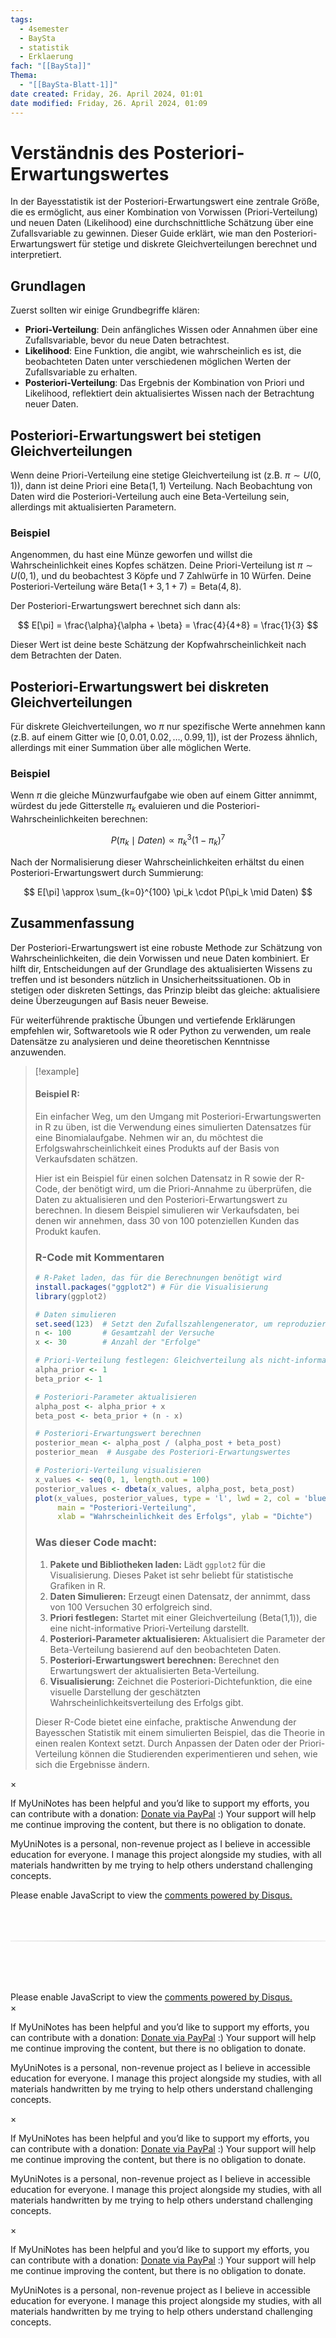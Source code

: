 ```yaml
---
tags:
  - 4semester
  - BaySta
  - statistik
  - Erklaerung
fach: "[[BaySta]]"
Thema:
  - "[[BaySta-Blatt-1]]"
date created: Friday, 26. April 2024, 01:01
date modified: Friday, 26. April 2024, 01:09
---
```


# Verständnis des Posteriori-Erwartungswertes

In der Bayesstatistik ist der Posteriori-Erwartungswert eine zentrale Größe, die es ermöglicht, aus einer Kombination von Vorwissen (Priori-Verteilung) und neuen Daten (Likelihood) eine durchschnittliche Schätzung über eine Zufallsvariable zu gewinnen. Dieser Guide erklärt, wie man den Posteriori-Erwartungswert für stetige und diskrete Gleichverteilungen berechnet und interpretiert.

## Grundlagen

Zuerst sollten wir einige Grundbegriffe klären:

- **Priori-Verteilung**: Dein anfängliches Wissen oder Annahmen über eine Zufallsvariable, bevor du neue Daten betrachtest.
- **Likelihood**: Eine Funktion, die angibt, wie wahrscheinlich es ist, die beobachteten Daten unter verschiedenen möglichen Werten der Zufallsvariable zu erhalten.
- **Posteriori-Verteilung**: Das Ergebnis der Kombination von Priori und Likelihood, reflektiert dein aktualisiertes Wissen nach der Betrachtung neuer Daten.

## Posteriori-Erwartungswert bei stetigen Gleichverteilungen

Wenn deine Priori-Verteilung eine stetige Gleichverteilung ist (z.B. $\pi \sim U(0, 1)$), dann ist deine Priori eine $\text{Beta}(1, 1)$ Verteilung. Nach Beobachtung von Daten wird die Posteriori-Verteilung auch eine Beta-Verteilung sein, allerdings mit aktualisierten Parametern.

### Beispiel

Angenommen, du hast eine Münze geworfen und willst die Wahrscheinlichkeit eines Kopfes schätzen. Deine Priori-Verteilung ist $\pi \sim U(0, 1)$, und du beobachtest 3 Köpfe und 7 Zahlwürfe in 10 Würfen. Deine Posteriori-Verteilung wäre $\text{Beta}(1+3, 1+7) = \text{Beta}(4, 8)$.

Der Posteriori-Erwartungswert berechnet sich dann als:

$$
E[\pi] = \frac{\alpha}{\alpha + \beta} = \frac{4}{4+8} = \frac{1}{3}
$$

Dieser Wert ist deine beste Schätzung der Kopfwahrscheinlichkeit nach dem Betrachten der Daten.

## Posteriori-Erwartungswert bei diskreten Gleichverteilungen

Für diskrete Gleichverteilungen, wo $\pi$ nur spezifische Werte annehmen kann (z.B. auf einem Gitter wie $[0, 0.01, 0.02, \dots, 0.99, 1]$), ist der Prozess ähnlich, allerdings mit einer Summation über alle möglichen Werte.

### Beispiel

Wenn $\pi$ die gleiche Münzwurfaufgabe wie oben auf einem Gitter annimmt, würdest du jede Gitterstelle $\pi_k$ evaluieren und die Posteriori-Wahrscheinlichkeiten berechnen:

$$
P(\pi_k \mid Daten) \propto \pi_k^{3} (1-\pi_k)^{7}
$$

Nach der Normalisierung dieser Wahrscheinlichkeiten erhältst du einen Posteriori-Erwartungswert durch Summierung:

$$
E[\pi] \approx \sum_{k=0}^{100} \pi_k \cdot P(\pi_k \mid Daten)
$$

## Zusammenfassung

Der Posteriori-Erwartungswert ist eine robuste Methode zur Schätzung von Wahrscheinlichkeiten, die dein Vorwissen und neue Daten kombiniert. Er hilft dir, Entscheidungen auf der Grundlage des aktualisierten Wissens zu treffen und ist besonders nützlich in Unsicherheitssituationen. Ob in stetigen oder diskreten Settings, das Prinzip bleibt das gleiche: aktualisiere deine Überzeugungen auf Basis neuer Beweise.

Für weiterführende praktische Übungen und vertiefende Erklärungen empfehlen wir, Softwaretools wie R oder Python zu verwenden, um reale Datensätze zu analysieren und deine theoretischen Kenntnisse anzuwenden.

> [!example]
>
> #### Beispiel R:
>
> Ein einfacher Weg, um den Umgang mit Posteriori-Erwartungswerten in R zu üben, ist die Verwendung eines simulierten Datensatzes für eine Binomialaufgabe. Nehmen wir an, du möchtest die Erfolgswahrscheinlichkeit eines Produkts auf der Basis von Verkaufsdaten schätzen.
>
> Hier ist ein Beispiel für einen solchen Datensatz in R sowie der R-Code, der benötigt wird, um die Priori-Annahme zu überprüfen, die Daten zu aktualisieren und den Posteriori-Erwartungswert zu berechnen. In diesem Beispiel simulieren wir Verkaufsdaten, bei denen wir annehmen, dass 30 von 100 potenziellen Kunden das Produkt kaufen.
>
> ### R-Code mit Kommentaren
>
> ```r
> # R-Paket laden, das für die Berechnungen benötigt wird
> install.packages("ggplot2") # Für die Visualisierung
> library(ggplot2)
>
> # Daten simulieren
> set.seed(123)  # Setzt den Zufallszahlengenerator, um reproduzierbare Ergebnisse zu erhalten
> n <- 100       # Gesamtzahl der Versuche
> x <- 30        # Anzahl der "Erfolge"
>
> # Priori-Verteilung festlegen: Gleichverteilung als nicht-informative Priori
> alpha_prior <- 1
> beta_prior <- 1
>
> # Posteriori-Parameter aktualisieren
> alpha_post <- alpha_prior + x
> beta_post <- beta_prior + (n - x)
>
> # Posteriori-Erwartungswert berechnen
> posterior_mean <- alpha_post / (alpha_post + beta_post)
> posterior_mean  # Ausgabe des Posteriori-Erwartungswertes
>
> # Posteriori-Verteilung visualisieren
> x_values <- seq(0, 1, length.out = 100)
> posterior_values <- dbeta(x_values, alpha_post, beta_post)
> plot(x_values, posterior_values, type = 'l', lwd = 2, col = 'blue',
>      main = "Posteriori-Verteilung",
>      xlab = "Wahrscheinlichkeit des Erfolgs", ylab = "Dichte")
> ```
>
> ### Was dieser Code macht:
>
> 1. **Pakete und Bibliotheken laden:** Lädt `ggplot2` für die Visualisierung. Dieses Paket ist sehr beliebt für statistische Grafiken in R.
> 2. **Daten Simulieren:** Erzeugt einen Datensatz, der annimmt, dass von 100 Versuchen 30 erfolgreich sind.
> 3. **Priori festlegen:** Startet mit einer Gleichverteilung (Beta(1,1)), die eine nicht-informative Priori-Verteilung darstellt.
> 4. **Posteriori-Parameter aktualisieren:** Aktualisiert die Parameter der Beta-Verteilung basierend auf den beobachteten Daten.
> 5. **Posteriori-Erwartungswert berechnen:** Berechnet den Erwartungswert der aktualisierten Beta-Verteilung.
> 6. **Visualisierung:** Zeichnet die Posteriori-Dichtefunktion, die eine visuelle Darstellung der geschätzten Wahrscheinlichkeitsverteilung des Erfolgs gibt.
>
> Dieser R-Code bietet eine einfache, praktische Anwendung der Bayesschen Statistik mit einem simulierten Beispiel, das die Theorie in einen realen Kontext setzt. Durch Anpassen der Daten oder der Priori-Verteilung können die Studierenden experimentieren und sehen, wie sich die Ergebnisse ändern.

<!-- Modal START -->
<div id="myModal" class="modal">
  <div class="modal-content">
    <span id="closeModal" class="close">&times;</span>
    <p class="modal-text">
      If MyUniNotes has been helpful and you’d like to support my efforts, <span class="modal-highlight"> you can contribute with a donation: <a class="modal-dono-link" href="https://paypal.me/myuninotes4u">Donate via PayPal</a> :) </span> Your support will help me continue improving the content, but there is no obligation to donate.
    </p>
    <p class="modal-text">
      <span class="modal-highlight">MyUniNotes is a personal, non-revenue project as I believe in accessible education for everyone.</span> I manage this project alongside my studies, with all materials handwritten by me trying to help others understand challenging concepts.
    </p>
  </div>
</div>

<script>
  // JavaScript to display the modal on page load
  document.addEventListener('DOMContentLoaded', function() {
    // Generate a random number between 1 and 1
    // Wanted it to load with a adjustable probability for every page load but did not work, as DOM is loaded only once. Therefore now loading it every time website is visited and DOM is loaded.
    const randomNumber = Math.floor(Math.random() * 1) + 1; 
    // console.log(randomNumber)
    if (randomNumber === 1) {
      setTimeout(function() {
        const modal = document.getElementById('myModal');
        if (modal) {
          modal.classList.add('show');
        }
      }, 1000); // Adjust the delay as needed

      const closeModal = document.getElementById('closeModal');
      if (closeModal) {
        closeModal.addEventListener('click', function() {
          const modal = document.getElementById('myModal');
          if (modal) {
            modal.classList.remove('show');
          }
        });
      }
    } else {
      // Ensure the modal is hidden if the random number is not 1
      const modal = document.getElementById('myModal');
      if (modal) {
        modal.style.display = 'none';
      }
    }
  });
</script>
<!-- Modal END -->

<!-- DISQUS SCRIPT COMMENT START -->

<!-- DISQUS RECOMMENDATION START -->

<div id="disqus_recommendations"></div>

<script> 
(function() { // REQUIRED CONFIGURATION VARIABLE: EDIT THE SHORTNAME BELOW
var d = document, s = d.createElement('script'); // IMPORTANT: Replace EXAMPLE with your forum shortname!
s.src = 'https://myuninotes.disqus.com/recommendations.js'; s.setAttribute('data-timestamp', +new Date());
(d.head || d.body).appendChild(s);
})();
</script>
<noscript>
Please enable JavaScript to view the 
<a href="https://disqus.com/?ref_noscript" rel="nofollow">
comments powered by Disqus.
</a>
</noscript>

<!-- DISQUS RECOMMENDATION END -->

<hr style="border: none; height: 2px; background: linear-gradient(to right, #f0f0f0, #ccc, #f0f0f0); margin-top: 4rem; margin-bottom: 5rem;">
<div id="disqus_thread"></div>
<script>
    /**
    *  RECOMMENDED CONFIGURATION VARIABLES: EDIT AND UNCOMMENT THE SECTION BELOW TO INSERT DYNAMIC VALUES FROM YOUR PLATFORM OR CMS.
    *  LEARN WHY DEFINING THESE VARIABLES IS IMPORTANT: https://disqus.com/admin/universalcode/#configuration-variables    */
    /*
    var disqus_config = function () {
    this.page.url = PAGE_URL;  // Replace PAGE_URL with your page's canonical URL variable
    this.page.identifier = PAGE_IDENTIFIER; // Replace PAGE_IDENTIFIER with your page's unique identifier variable
    };
    */
    (function() { // DON'T EDIT BELOW THIS LINE
    var d = document, s = d.createElement('script');
    s.src = 'https://myuninotes.disqus.com/embed.js';
    s.setAttribute('data-timestamp', +new Date());
    (d.head || d.body).appendChild(s);
    })();
</script>
<noscript>Please enable JavaScript to view the <a href="https://disqus.com/?ref_noscript">comments powered by Disqus.</a></noscript>

<!-- DISQUS SCRIPT COMMENT END -->

<!-- Modal START -->
<div id="myModal" class="modal">
  <div class="modal-content">
    <span id="closeModal" class="close">&times;</span>
    <p class="modal-text">
      If MyUniNotes has been helpful and you’d like to support my efforts, <span class="modal-highlight"> you can contribute with a donation: <a class="modal-dono-link" href="https://paypal.me/myuninotes4u">Donate via PayPal</a> :) </span> Your support will help me continue improving the content, but there is no obligation to donate.
    </p>
    <p class="modal-text">
      <span class="modal-highlight">MyUniNotes is a personal, non-revenue project as I believe in accessible education for everyone.</span> I manage this project alongside my studies, with all materials handwritten by me trying to help others understand challenging concepts.
    </p>
  </div>
</div>

<script>
  // JavaScript to display the modal on page load
  document.addEventListener('DOMContentLoaded', function() {
    // Generate a random number between 1 and 1
    // Wanted it to load with a adjustable probability for every page load but did not work, as DOM is loaded only once. Therefore now loading it every time website is visited and DOM is loaded.
    const randomNumber = Math.floor(Math.random() * 1) + 1; 
    // console.log(randomNumber)
    if (randomNumber === 1) {
      setTimeout(function() {
        const modal = document.getElementById('myModal');
        if (modal) {
          modal.classList.add('show');
        }
      }, 1000); // Adjust the delay as needed

      const closeModal = document.getElementById('closeModal');
      if (closeModal) {
        closeModal.addEventListener('click', function() {
          const modal = document.getElementById('myModal');
          if (modal) {
            modal.classList.remove('show');
          }
        });
      }
    } else {
      // Ensure the modal is hidden if the random number is not 1
      const modal = document.getElementById('myModal');
      if (modal) {
        modal.style.display = 'none';
      }
    }
  });
</script>
<!-- Modal END -->

<!-- Modal START -->
<div id="myModal" class="modal">
  <div class="modal-content">
    <span id="closeModal" class="close">&times;</span>
    <p class="modal-text">
      If MyUniNotes has been helpful and you’d like to support my efforts, <span class="modal-highlight"> you can contribute with a donation: <a class="modal-dono-link" href="https://paypal.me/myuninotes4u">Donate via PayPal</a> :) </span> Your support will help me continue improving the content, but there is no obligation to donate.
    </p>
    <p class="modal-text">
      <span class="modal-highlight">MyUniNotes is a personal, non-revenue project as I believe in accessible education for everyone.</span> I manage this project alongside my studies, with all materials handwritten by me trying to help others understand challenging concepts.
    </p>
  </div>
</div>

<script>
  // JavaScript to display the modal on page load
  document.addEventListener('DOMContentLoaded', function() {
    // Generate a random number between 1 and 1
    // Wanted it to load with a adjustable probability for every page load but did not work, as DOM is loaded only once. Therefore now loading it every time website is visited and DOM is loaded.
    const randomNumber = Math.floor(Math.random() * 1) + 1; 
    // console.log(randomNumber)
    if (randomNumber === 1) {
      setTimeout(function() {
        const modal = document.getElementById('myModal');
        if (modal) {
          modal.classList.add('show');
        }
      }, 1000); // Adjust the delay as needed

      const closeModal = document.getElementById('closeModal');
      if (closeModal) {
        closeModal.addEventListener('click', function() {
          const modal = document.getElementById('myModal');
          if (modal) {
            modal.classList.remove('show');
          }
        });
      }
    } else {
      // Ensure the modal is hidden if the random number is not 1
      const modal = document.getElementById('myModal');
      if (modal) {
        modal.style.display = 'none';
      }
    }
  });
</script>
<!-- Modal END -->

<!-- Modal START -->
<div id="myModal" class="modal">
  <div class="modal-content">
    <span id="closeModal" class="close">&times;</span>
    <p class="modal-text">
      If MyUniNotes has been helpful and you’d like to support my efforts, <span class="modal-highlight"> you can contribute with a donation: <a class="modal-dono-link" href="https://paypal.me/myuninotes4u">Donate via PayPal</a> :) </span> Your support will help me continue improving the content, but there is no obligation to donate.
    </p>
    <p class="modal-text">
      <span class="modal-highlight">MyUniNotes is a personal, non-revenue project as I believe in accessible education for everyone.</span> I manage this project alongside my studies, with all materials handwritten by me trying to help others understand challenging concepts.
    </p>
  </div>
</div>

<script>
  // JavaScript to display the modal on page load
  document.addEventListener('DOMContentLoaded', function() {
    // Generate a random number between 1 and 1
    // Wanted it to load with a adjustable probability for every page load but did not work, as DOM is loaded only once. Therefore now loading it every time website is visited and DOM is loaded.
    const randomNumber = Math.floor(Math.random() * 1) + 1; 
    // console.log(randomNumber)
    if (randomNumber === 1) {
      setTimeout(function() {
        const modal = document.getElementById('myModal');
        if (modal) {
          modal.classList.add('show');
        }
      }, 1000); // Adjust the delay as needed

      const closeModal = document.getElementById('closeModal');
      if (closeModal) {
        closeModal.addEventListener('click', function() {
          const modal = document.getElementById('myModal');
          if (modal) {
            modal.classList.remove('show');
          }
        });
      }
    } else {
      // Ensure the modal is hidden if the random number is not 1
      const modal = document.getElementById('myModal');
      if (modal) {
        modal.style.display = 'none';
      }
    }
  });
</script>
<!-- Modal END -->
